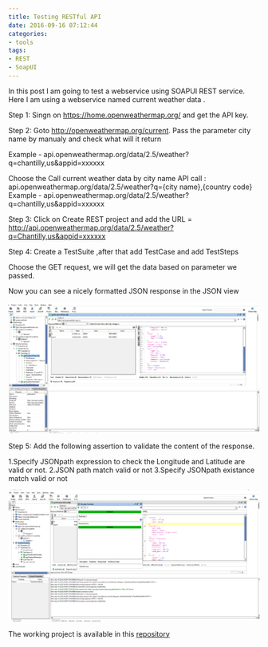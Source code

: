 ```yaml
---
title: Testing RESTful API
date: 2016-09-16 07:12:44
categories:
- tools
tags:
- REST
- SoapUI
---
```

In this post I am going to test a webservice using SOAPUI REST service.
Here I am using a webservice named current weather data .

Step 1: Singn on https://home.openweathermap.org/ and get the API key.

 
Step 2: Goto http://openweathermap.org/current.
Pass the parameter city name by manualy and check what will it return

Example - api.openweathermap.org/data/2.5/weather?q=chantilly,us&appid=xxxxxx


 Choose the Call current weather data by city name
         API call : api.openweathermap.org/data/2.5/weather?q={city name},{country code}
        Example - api.openweathermap.org/data/2.5/weather?q=chantilly,us&appid=xxxxxx
         
Step 3: Click on Create REST project and add the URL = http://api.openweathermap.org/data/2.5/weather?q=Chantilly,us&appid=xxxxxx

Step 4: Create a TestSuite ,after that add TestCase and add TestSteps 
 
Choose the GET request, we will get the  data based on parameter we passed.

Now you can see a nicely formatted JSON response in the JSON view 

![](../downloads/weather/3.png)

Step 5: Add the following assertion to validate the content of the response.

1.Specify JSONpath expression to check the Longitude and Latitude are valid or not.
2.JSON path match valid or not
3.Specify JSONpath existance match valid or not

![](../downloads/weather/4.png)
        
The working project is available in this [repository](https://github.com/manjupaul/soapui_weatherapp) 
        

 

